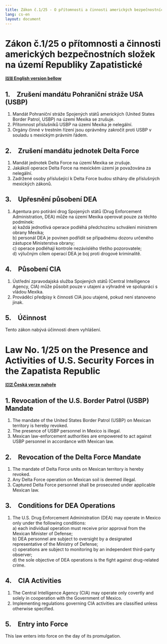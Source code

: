 ```yaml
---
title: Zákon č.1/25 - O přítomnosti a činnosti amerických bezpečnostních složek na území Svobodné zapatistické republiky Mexiko / on the Presence and Activities of U.S. Security Forces in the Free Zapatista Republic of Mexico
lang: cs-en
layout: document
---
```


# Zákon č.1/25 o přítomnosti a činnosti amerických bezpečnostních složek na území Republiky Zapatistické  

**[🇬🇧 English version bellow](#Law-No.-1/25-on-the-Presence-and-Activities-of-U.S.-Security-Forces-in-the-Zapatista-Republic)**  

## 1. Zrušení mandátu Pohraniční stráže USA (USBP)  
1. Mandát Pohraniční stráže Spojených států amerických (United States Border Patrol, USBP) na území Mexika se zrušuje.  
2. Přítomnost příslušníků USBP na území Mexika je nelegální.  
3. Orgány činné v trestním řízení jsou oprávněny zakročit proti USBP v souladu s mexickým právním řádem.  

## 2. Zrušení mandátu jednotek Delta Force  
1. Mandát jednotek Delta Force na území Mexika se zrušuje.  
2. Jakákoli operace Delta Force na mexickém území je považována za nelegální.  
3. Zadržené osoby příslušející k Delta Force budou stíhány dle příslušných mexických zákonů.  

## 3. Upřesnění působení DEA  
1. Agentura pro potírání drog Spojených států (Drug Enforcement Administration, DEA) může na území Mexika operovat pouze za těchto podmínek:  
   a) každá jednotlivá operace podléhá předchozímu schválení ministrem obrany Mexika;  
   b) personál DEA je povinen podřídit se případnému dozoru určeného zástupce Ministerstva obrany;  
   c) operace podléhají kontrole nezávislého třetího pozorovatele;  
   d) výlučným cílem operací DEA je boj proti drogové kriminalitě.  

## 4. Působení CIA  
1. Ústřední zpravodajská služba Spojených států (Central Intelligence Agency, CIA) může působit pouze v utajení a výhradně ve spolupráci s vládou Mexika.  
2. Prováděcí předpisy k činnosti CIA jsou utajené, pokud není stanoveno jinak.  

## 5. Účinnost  
Tento zákon nabývá účinnosti dnem vyhlášení.  

# Law No. 1/25 on the Presence and Activities of U.S. Security Forces in the Zapatista Republic  

 **[🇨🇿 Česká verze nahoře](#Zákon-č.1/25-o-přítomnosti-a-činnosti-amerických-bezpečnostních-složek-na-území-Republiky-Zapatistické)**  

## 1. Revocation of the U.S. Border Patrol (USBP) Mandate  
1. The mandate of the United States Border Patrol (USBP) on Mexican territory is hereby revoked.  
2. The presence of USBP personnel in Mexico is illegal.  
3. Mexican law-enforcement authorities are empowered to act against USBP personnel in accordance with Mexican law.

## 2. Revocation of the Delta Force Mandate  
1. The mandate of Delta Force units on Mexican territory is hereby revoked.  
2. Any Delta Force operation on Mexican soil is deemed illegal.  
3. Captured Delta Force personnel shall be prosecuted under applicable Mexican law.  

## 3. Conditions for DEA Operations  
1. The U.S. Drug Enforcement Administration (DEA) may operate in Mexico only under the following conditions:  
   a) each individual operation must receive prior approval from the Mexican Minister of Defense;  
   b) DEA personnel are subject to oversight by a designated representative of the Ministry of Defense;  
   c) operations are subject to monitoring by an independent third-party observer;  
   d) the sole objective of DEA operations is the fight against drug-related crime.  

## 4. CIA Activities  
1. The Central Intelligence Agency (CIA) may operate only covertly and solely in cooperation with the Government of Mexico.  
2. Implementing regulations governing CIA activities are classified unless otherwise specified.  

## 5. Entry into Force  
This law enters into force on the day of its promulgation.